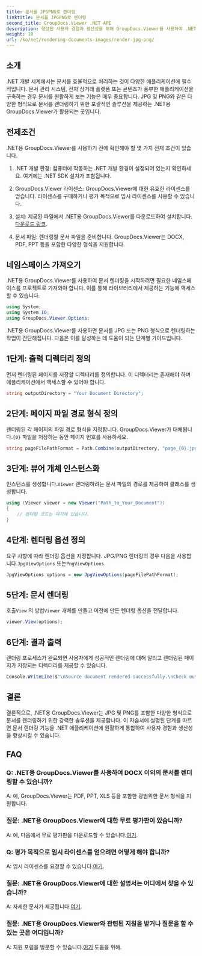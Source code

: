 ```yaml
---
title: 문서를 JPGPNG로 렌더링
linktitle: 문서를 JPGPNG로 렌더링
second_title: GroupDocs.Viewer .NET API
description: 향상된 사용자 경험과 생산성을 위해 GroupDocs.Viewer를 사용하여 .NET에서 문서를 JPG/PNG로 원활하게 렌더링하는 방법을 알아보세요.
weight: 10
url: /ko/net/rendering-documents-images/render-jpg-png/
---
```

## 소개

.NET 개발 세계에서는 문서를 효율적으로 처리하는 것이 다양한 애플리케이션에 필수적입니다. 문서 관리 시스템, 전자 상거래 플랫폼 또는 콘텐츠가 풍부한 애플리케이션을 구축하는 경우 문서를 원활하게 보는 기능은 매우 중요합니다. JPG 및 PNG와 같은 다양한 형식으로 문서를 렌더링하기 위한 포괄적인 솔루션을 제공하는 .NET용 GroupDocs.Viewer가 활용되는 곳입니다.

## 전제조건

.NET용 GroupDocs.Viewer를 사용하기 전에 확인해야 할 몇 가지 전제 조건이 있습니다.

1. .NET 개발 환경: 컴퓨터에 작동하는 .NET 개발 환경이 설정되어 있는지 확인하세요. 여기에는 .NET SDK 설치가 포함됩니다.

2. GroupDocs.Viewer 라이센스: GroupDocs.Viewer에 대한 유효한 라이센스를 얻습니다. 라이센스를 구매하거나 평가 목적으로 임시 라이센스를 사용할 수 있습니다.

3.  설치: 제공된 파일에서 .NET용 GroupDocs.Viewer를 다운로드하여 설치합니다.[다운로드 링크](https://releases.groupdocs.com/viewer/net/).

4. 문서 파일: 렌더링할 문서 파일을 준비합니다. GroupDocs.Viewer는 DOCX, PDF, PPT 등을 포함한 다양한 형식을 지원합니다.

## 네임스페이스 가져오기

.NET용 GroupDocs.Viewer를 사용하여 문서 렌더링을 시작하려면 필요한 네임스페이스를 프로젝트로 가져와야 합니다. 이를 통해 라이브러리에서 제공하는 기능에 액세스할 수 있습니다.

```csharp
using System;
using System.IO;
using GroupDocs.Viewer.Options;
```

.NET용 GroupDocs.Viewer를 사용하면 문서를 JPG 또는 PNG 형식으로 렌더링하는 작업이 간단해집니다. 다음은 이를 달성하는 데 도움이 되는 단계별 가이드입니다.

## 1단계: 출력 디렉터리 정의

먼저 렌더링된 페이지를 저장할 디렉터리를 정의합니다. 이 디렉터리는 존재해야 하며 애플리케이션에서 액세스할 수 있어야 합니다.

```csharp
string outputDirectory = "Your Document Directory";
```

## 2단계: 페이지 파일 경로 형식 정의

 렌더링된 각 페이지의 파일 경로 형식을 지정합니다. GroupDocs.Viewer가 대체됩니다.`{0}` 파일을 저장하는 동안 페이지 번호를 사용하세요.

```csharp
string pageFilePathFormat = Path.Combine(outputDirectory, "page_{0}.jpg");
```

## 3단계: 뷰어 개체 인스턴스화

 인스턴스를 생성합니다.`Viewer` 렌더링하려는 문서 파일의 경로를 제공하여 클래스를 생성합니다.

```csharp
using (Viewer viewer = new Viewer("Path_to_Your_Document"))
{
    // 렌더링 코드는 여기에 있습니다.
}
```

## 4단계: 렌더링 옵션 정의

요구 사항에 따라 렌더링 옵션을 지정합니다. JPG/PNG 렌더링의 경우 다음을 사용합니다.`JpgViewOptions` 또는`PngViewOptions`.

```csharp
JpgViewOptions options = new JpgViewOptions(pageFilePathFormat);
```

## 5단계: 문서 렌더링

 호출`View` 의 방법`Viewer` 개체를 만들고 이전에 만든 렌더링 옵션을 전달합니다.

```csharp
viewer.View(options);
```

## 6단계: 결과 출력

렌더링 프로세스가 완료되면 사용자에게 성공적인 렌더링에 대해 알리고 렌더링된 페이지가 저장되는 디렉터리를 제공할 수 있습니다.

```csharp
Console.WriteLine($"\nSource document rendered successfully.\nCheck output in {outputDirectory}.");
```

## 결론

결론적으로, .NET용 GroupDocs.Viewer는 JPG 및 PNG를 포함한 다양한 형식으로 문서를 렌더링하기 위한 강력한 솔루션을 제공합니다. 이 자습서에 설명된 단계를 따르면 문서 렌더링 기능을 .NET 애플리케이션에 원활하게 통합하여 사용자 경험과 생산성을 향상시킬 수 있습니다.

## FAQ

### Q: .NET용 GroupDocs.Viewer를 사용하여 DOCX 이외의 문서를 렌더링할 수 있습니까?

A: 예, GroupDocs.Viewer는 PDF, PPT, XLS 등을 포함한 광범위한 문서 형식을 지원합니다.

### 질문: .NET용 GroupDocs.Viewer에 대한 무료 평가판이 있습니까?

 A: 예, 다음에서 무료 평가판을 다운로드할 수 있습니다.[여기](https://releases.groupdocs.com/).

### Q: 평가 목적으로 임시 라이센스를 얻으려면 어떻게 해야 합니까?

A: 임시 라이센스를 요청할 수 있습니다.[여기](https://purchase.groupdocs.com/temporary-license/).

### 질문: .NET용 GroupDocs.Viewer에 대한 설명서는 어디에서 찾을 수 있습니까?

 A: 자세한 문서가 제공됩니다.[여기](https://tutorials.groupdocs.com/viewer/net/).

### 질문: .NET용 GroupDocs.Viewer와 관련된 지원을 받거나 질문을 할 수 있는 곳은 어디입니까?

 A: 지원 포럼을 방문할 수 있습니다.[여기](https://forum.groupdocs.com/c/viewer/9) 도움을 위해.